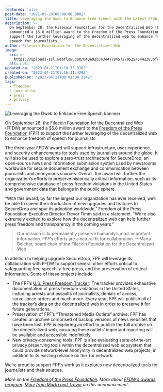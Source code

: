 ```yaml
---
featured: false
post-date: "2021-09-28T00:00:00.000Z"
title: Leveraging the Dweb to Enhance Free Speech with the Latest FFDW Award
description: >-
  On September 28, the Filecoin Foundation for the Decentralized Web (FFDW)
  announced a $5.8 million award to the Freedom of the Press Foundation (FPF) to
  support the further leveraging of the decentralized web to enhance freedom of
  speech for journalists.
author: Filecoin Foundation for the Decentralized Web
image:
  src: >-
    https://uploads-ssl.webflow.com/643e92b3a344778457270525/6442383bfcf3ec00b87f30ee_leveraging-the-dweb-to-enhance-free-speech.png
  alt: null
updated-on: "2023-04-21T07:18:33.376Z"
created-on: "2023-04-21T07:16:11.429Z"
published-on: "2023-04-21T08:01:04.314Z"
tags:
  - freedom
  - journalism
  - press
  - privacy
---
```


![Leveraging the Dweb to Enhance Free Speech bannner](https://uploads-ssl.webflow.com/643e92b3a344778457270525/6442383bfcf3ec00b87f30ee_leveraging-the-dweb-to-enhance-free-speech.png)

On September 28, the Filecoin Foundation for the Decentralized Web (FFDW) announced a $5.8 million award to the [Freedom of the Press Foundation](https://freedom.press/) (FPF) to support the further leveraging of the decentralized web to enhance freedom of speech for journalists.

The three-year FFDW award will support infrastructure, user experience, and security enhancements for tools used by journalists around the globe. It will also be used to explore a zero-trust architecture for SecureDrop, an open-source news and information submission system used by newsrooms worldwide for secure document exchange and communication between journalists and anonymous sources. Overall, the award will further the organization’s efforts to preserve historically critical information, such as its comprehensive database of press freedom violations in the United States and government data that belongs in the public sphere.

“With this award, by far the largest our organization has ever received, we’ll be able to speed the introduction of new upgrades and features to SecureDrop and spur its adoption worldwide,” Freedom of the Press Foundation Executive Director Trevor Timm said in a statement. “We’re also extremely excited to explore how the decentralized web can help further press freedom and transparency in the coming years.”

> Our mission is to permanently preserve humanity’s most important information. FPF’s efforts are a natural fit for collaboration. —Marta Belcher, board chair of the Filecoin Foundation for the Decentralized Web

In addition to helping upgrade SecureDrop, FPF will leverage its collaboration with FFDW to support several other efforts critical to safeguarding free speech, a free press, and the preservation of critical information. Some of these projects include:

- The FPF’s [U.S. Press Freedom Tracker](https://pressfreedomtracker.us/): The tracker provides exhaustive documentation of press freedom violations in the United States, including arrests and assaults of journalists, denials of access, surveillance orders and much more. Every year, FPF will publish all of the tracker’s data on the decentralized web in order to preserve it for future generations.
- Preservation of FPF’s “Threatened Media Outlets” archive: FPF has created an archive comprised of backup versions of news websites that have been lost. FPF is exploring an effort to publish the full archive on the decentralized web, ensuring these outlets’ important reporting will be available and accessible indefinitely.
- New privacy-conserving tools: FPF is also evaluating state-of-the-art privacy preserving tools within the decentralized web ecosystem that could provide network-level anonymity in decentralized web projects, in addition to its existing reliance on the Tor network.

We’re proud to support FPF’s work as it explores new decentralized tools for journalists and their sources.

_More on the [Freedom of the Press Foundation](https://freedom.press/). More about [FFDW’s awards program](/). [More from Marta and Trevor](https://www.youtube.com/watch?v=jKqtShwTU00) on this announcement._
